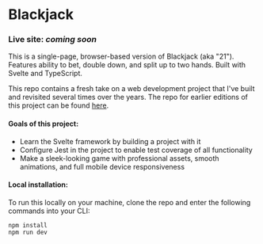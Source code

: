 # Blackjack

### Live site: _coming soon_

This is a single-page, browser-based version of Blackjack (aka "21"). Features ability to bet, double down, and split up to two hands. Built with Svelte and TypeScript.

This repo contains a fresh take on a web development project that I've built and revisited several times over the years. The repo for earlier editions of this project can be found [here](https://github.com/johnnycopes/blackjack-old).

#### Goals of this project:

- Learn the Svelte framework by building a project with it
- Configure Jest in the project to enable test coverage of all functionality
- Make a sleek-looking game with professional assets, smooth animations, and full mobile device responsiveness

#### Local installation:

To run this locally on your machine, clone the repo and enter the following commands into your CLI:

```
npm install
npm run dev
```
